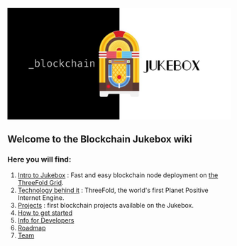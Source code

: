 ![blockchain_jukebox](img/blockchain_jukebox.jpg)

## Welcome to the Blockchain Jukebox wiki

### Here you will find:

1. [Intro to Jukebox](about_jukebox) : Fast and easy blockchain node deployment on [the ThreeFold Grid](grid_intro).
2. [Technology behind it](technology) : ThreeFold, the world's first Planet Positive Internet Engine.
3. [Projects](projects) : first blockchain projects available on the Jukebox.
4. [How to get started](get_started)
5. [Info for Developers](for_developers)
6. [Roadmap](jukebox_roadmap)
7. [Team](jukebox_team)